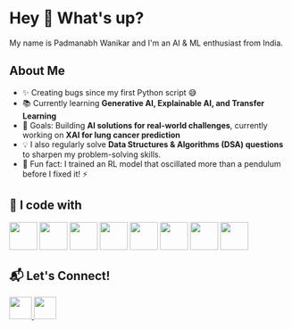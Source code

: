 # Hey 👋 What's up?  
My name is Padmanabh Wanikar and I'm an AI & ML enthusiast from India.  

## About Me  
- ✨ Creating bugs since my first Python script 😅  
- 📚 Currently learning **Generative AI, Explainable AI, and Transfer Learning**  
- 🎯 Goals: Building **AI solutions for real-world challenges**, currently working on **XAI for lung cancer prediction**  
- 💡 I also regularly solve **Data Structures & Algorithms (DSA) questions** to sharpen my problem-solving skills.  
- 🎲 Fun fact: I trained an RL model that oscillated more than a pendulum before I fixed it! ⚡  

## 🚀 I code with  

<p align="left">
  <img src="https://cdn.jsdelivr.net/gh/devicons/devicon/icons/python/python-original.svg" width="50px" />  
  <img src="https://cdn.jsdelivr.net/gh/devicons/devicon/icons/tensorflow/tensorflow-original.svg" width="50px" />  
  <img src="https://cdn.jsdelivr.net/gh/devicons/devicon/icons/pytorch/pytorch-original.svg" width="50px" />  
  <img src="https://cdn.jsdelivr.net/gh/devicons/devicon/icons/docker/docker-original.svg" width="50px" />  
  <img src="https://cdn.jsdelivr.net/gh/devicons/devicon/icons/kubernetes/kubernetes-plain.svg" width="50px" />  
  <img src="https://upload.wikimedia.org/wikipedia/commons/9/93/Amazon_Web_Services_Logo.svg" width="50px" />  
  <img src="https://cdn.jsdelivr.net/gh/devicons/devicon/icons/opencv/opencv-original.svg" width="50px" />  
  <img src="https://cdn.jsdelivr.net/gh/devicons/devicon/icons/mysql/mysql-original.svg" width="50px" />  
</p>




## 📬 Let's Connect!  
<p align="left">
  <a href="https://www.linkedin.com/in/your-profile">
    <img src="https://cdn.jsdelivr.net/gh/devicons/devicon/icons/linkedin/linkedin-original.svg" width="40px"/>
  </a>
  <a href="https://github.com/your-github">
    <img src="https://cdn.jsdelivr.net/gh/devicons/devicon/icons/github/github-original.svg" width="40px"/>
  </a>
</p>

